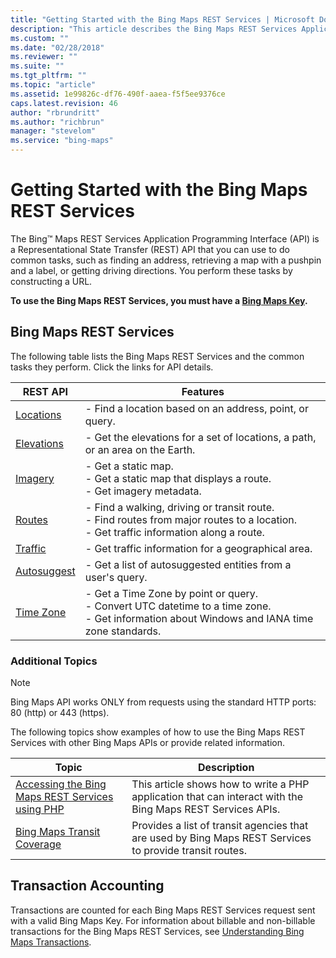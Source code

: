 ```yaml
---
title: "Getting Started with the Bing Maps REST Services | Microsoft Docs"
description: "This article describes the Bing Maps REST Services Application Programming Interface (API) and provides a table that lists the Bing Maps REST Services and the common tasks they perform."
ms.custom: ""
ms.date: "02/28/2018"
ms.reviewer: ""
ms.suite: ""
ms.tgt_pltfrm: ""
ms.topic: "article"
ms.assetid: 1e99826c-df76-490f-aaea-f5f5ee9376ce
caps.latest.revision: 46
author: "rbrundritt"
ms.author: "richbrun"
manager: "stevelom"
ms.service: "bing-maps"
---
```


# Getting Started with the Bing Maps REST Services

The Bing™ Maps REST Services Application Programming Interface (API) is a Representational State Transfer (REST) API that you can use to do common tasks, such as finding an address, retrieving a map with a pushpin and a label, or getting driving directions. You perform these tasks by constructing a URL.
  
 **To use the Bing Maps REST Services, you must have a [Bing Maps Key](../getting-started/bing-maps-dev-center-help/getting-a-bing-maps-key.md).**  
  
## Bing Maps REST Services  

 The following table lists the Bing Maps REST Services and the common tasks they perform. Click the links for API details.  
  
|REST API|Features|  
|--------------|--------------|  
|[Locations](../rest-services/locations/index.md)|-   Find a location based on an address, point, or query.|  
|[Elevations](../rest-services/elevations/index.md)|-   Get the elevations for a set of locations, a path, or an area on the Earth.|  
|[Imagery](../rest-services/imagery/index.md)|-   Get a static map.<br />-   Get a static map that displays a route.<br />-   Get imagery metadata.|
|[Routes](../rest-services/routes/index.md)|-   Find a walking, driving or transit route.<br />-   Find routes from major routes to a location.<br />-   Get traffic information along a route.|  
|[Traffic](../rest-services/traffic/index.md)|-   Get traffic information for a geographical area.| 
|[Autosuggest](../rest-services/autosuggest.md)| - Get a list of autosuggested entities from a user's query.|  
|[Time Zone](../rest-services/timezone/index.md)| - Get a Time Zone by point or query.<br />- Convert UTC datetime to a time zone.<br />- Get information about Windows and IANA time zone standards.|
  
### Additional Topics  

> [!NOTE]
> Bing Maps API works ONLY from requests using the standard HTTP ports: 80 (http) or 443 (https).

 The following topics show examples of how to use the Bing Maps REST Services with other Bing Maps APIs or provide related information.  
  
| Topic | Description |  
|-|-|  
|[Accessing the Bing Maps REST Services using PHP](../articles/accessing-the-bing-maps-rest-services-using-php.md)|This article shows how to write a PHP application that can interact with the Bing Maps REST Services APIs.|  
|[Bing Maps Transit Coverage](../coverage/index.md)|Provides a list of transit agencies that are used by Bing Maps REST Services to provide transit routes.|  
  
## Transaction Accounting

 Transactions are counted for each Bing Maps REST Services request sent with a valid Bing Maps Key. For information about billable and non-billable transactions for the Bing Maps REST Services, see [Understanding Bing Maps Transactions](../getting-started/bing-maps-dev-center-help/understanding-bing-maps-transactions.md).
